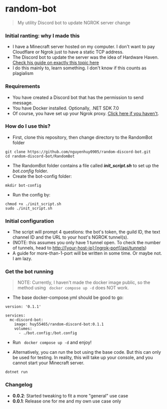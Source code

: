 # random-bot
> My utility Discord bot to update NGROK server change

### Initial ranting: why I made this
- I have a Minecraft server hosted on my computer. I don't want to pay Cloudflare or Ngrok just to have a static TCP address.
- The Discord bot to update the server was the idea of Hardware Haven. [Check his guide on exactly this topic here](https://www.youtube.com/watch?v=SZmc5uoNCko&t=1249s)
- I do this mainly to, learn something. I don't know if this counts as plagialism
### Requirements
- You have created a Discord bot that has the permission to send message.
- You have Docker installed. Optionally, .NET SDK 7.0
- Of course, you have set up your Ngrok proxy. [Click here if you haven't](/ngrok-setup.md).
### How do I use this?
* First, clone this repository, then change directory to the RandomBot folder
```
git clone https://github.com/nguyenhuy0905/random-discord-bot.git
cd random-discord-bot/RandomBot
```
- The RandomBot folder contains a file called ***init_script.sh*** to set up the *bot.config* folder.
- Create the bot-config folder:
```
mkdir bot-config
```
- Run the config by:
```
chmod +x ./init_script.sh
sudo ./init_script.sh
```

### Initial configuration
- The script will prompt 4 questions: the bot's token, the guild ID, the text channel ID and the URL to your host's NGROK tunnel(s).
- (NOTE: this assumes you only have 1 tunnel open. To check the number of tunnels, head to [http://[your-host-ip]:[ngrok-port]/api/tunnels]())
- A guide for more-than-1-port will be written in some time. Or maybe not. I am lazy.

### Get the bot running
> NOTE: Currently, I haven't made the docker image public, so the method using ``` docker compose up -d``` does NOT work.
- The base docker-compose.yml should be good to go:
```
version: '0.1.1'

services:
  mc-discord-bot:
    image: huy55465/random-discord-bot:0.1.1
    volumes:
      - ./bot.config:/bot.config

```
- Run ``` docker compose up -d``` and enjoy!

- Alternatively, you can run the bot using the base code. But this can only be used for testing. In reality, this will take up your console, and you cannot start your Minecraft server.
```
dotnet run
```


### Changelog
- **0.0.2**: Started tweaking to fit a more "general" use case
- **0.0.1**: Release one for me and my own use case only
